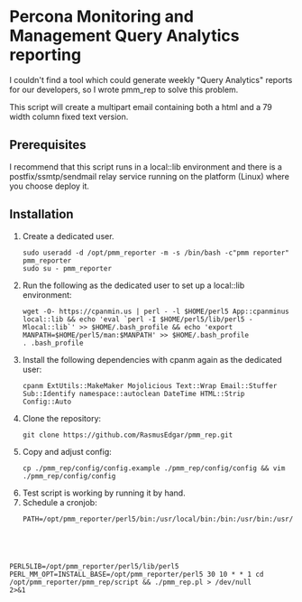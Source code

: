 # Percona Monitoring and Management Query Analytics reporting  

I couldn't find a tool which could generate weekly "Query Analytics" reports for our developers, so I wrote pmm\_rep to solve this problem.

This script will create a multipart email containing both a html and a 79 width column fixed text version.

## Prerequisites  

I recommend that this script runs in a local::lib environment and there is a postfix/ssmtp/sendmail relay service running on the platform (Linux) where you choose deploy it.

## Installation

1. Create a dedicated user.
   <pre><code class="bash">sudo useradd -d /opt/pmm_reporter -m -s /bin/bash -c"pmm reporter" pmm_reporter
   sudo su - pmm_reporter</code></pre>
1. Run the following as the dedicated user to set up a local::lib environment: 
   <pre><code class="shell">wget -O- https://cpanmin.us | perl - -l $HOME/perl5 App::cpanminus local::lib && echo 'eval `perl -I $HOME/perl5/lib/perl5 -Mlocal::lib`' >> $HOME/.bash_profile && echo 'export MANPATH=$HOME/perl5/man:$MANPATH' >> $HOME/.bash_profile
   . .bash_profile</code></pre>
1. Install the following dependencies with cpanm again as the dedicated user:
   <pre><code class="shell">cpanm ExtUtils::MakeMaker Mojolicious Text::Wrap Email::Stuffer Sub::Identify namespace::autoclean DateTime HTML::Strip Config::Auto</code></pre>
1. Clone the repository:
   <pre><code class="bash">git clone https://github.com/RasmusEdgar/pmm_rep.git</code></pre>
1. Copy and adjust config:
   <pre><code class="bash">cp ./pmm_rep/config/config.example ./pmm_rep/config/config && vim ./pmm_rep/config/config</code></pre>
1. Test script is working by running it by hand.
1. Schedule a cronjob:
   <pre><code class="cron">PATH=/opt/pmm_reporter/perl5/bin:/usr/local/bin:/bin:/usr/bin:/usr/local/sbin:/usr/sbin:/opt/pmm_reporter/.local/bin:/opt/pmm_reporter/bin
PERL5LIB=/opt/pmm_reporter/perl5/lib/perl5
PERL_MM_OPT=INSTALL_BASE=/opt/pmm_reporter/perl5
30 10 * * 1 cd /opt/pmm_reporter/pmm_rep/script && ./pmm_rep.pl > /dev/null 2>&1</code></pre>
